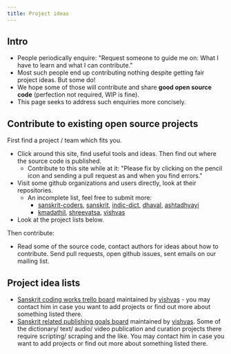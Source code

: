 ```yaml
---
title: Project ideas
---
```


## Intro
- People periodically enquire: "Request someone to guide me on: What I have to learn and what I can contribute." 
- Most such people end up contributing nothing despite getting fair project ideas. But some do!
- We hope some of those will contribute and share **good open source code** (perfection not required, WIP is fine).
- This page seeks to address such enquiries more concisely.

## Contribute to existing open source projects
First find a project / team which fits you.

- Click around this site, find useful tools and ideas. Then find out where the source code is published.
  - Contribute to this site while at it: "Please fix by clicking on the pencil icon and sending a pull request as and when you find errors."
- Visit some github organizations and users directly, look at their repositories.
  - An incomplete list, feel free to submit more: 
    - [sanskrit-coders](https://github.com/sanskrit-coders), [sanskrit](https://github.com/sanskrit), [indic-dict](https://github.com/indic-dict), [dhaval](https://github.com/drdhaval2785/), [ashtadhyayi](https://github.com/ashtadhyayi)
    - [kmadathil](https://github.com/kmadathil/sanskrit_parser), [shreevatsa](https://github.com/shreevatsa), [vishvas](https://github.com/kmadathil/vvasuki)
- Look at the project lists below.

Then contribute:

- Read some of the source code, contact authors for ideas about how to contribute. Send pull requests, open github issues, sent emails on our mailing list.

## Project idea lists
- [Sanskrit coding works trello board](https://trello.com/b/IRSpxN0b) maintained by [vishvas](https://vvasuki.github.io/) - you may contact him in case you want to add projects or find out more about something listed there.
- [Sanskrit related publishing goals board](https://trello.com/b/VpnAmaBd) maintained by [vishvas](https://vvasuki.github.io/). Some of the dictionary/ text/ audio/ video publication and curation projects there require scripting/ scraping and the like. You may contact him in case you want to add projects or find out more about something listed there.
